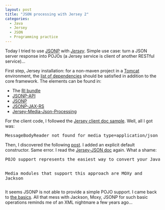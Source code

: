 ```yaml
--- 
layout: post 
title: "JSON processing with Jersey 2"
categories:
  - Java
  - Jersey
  - JSON
  - Programming practice
---
```

<p>
Today I tried to use <a href="https://jersey.java.net/documentation/2.12/media.html#json.json-p">JSONP</a> with <a href="https://jersey.java.net/"><em>Jersey</em></a>. Simple use case: turn a JSON server response into POJOs (a Jersey service is client of another RESTful service)...
</p>
<p>
First step, Jersey installation: for a non-maven project in a <a href="http://tomcat.apache.org/">Tomcat</a> environment, the <a href="https://jersey.java.net/project-info/2.12/jersey/project/jersey-media-json-processing/dependencies.html">list of dependencies</a> should be satisfied in addition to the core framework. The elements can be found in:
</p>
<ul>
	<li>
		The <a href="https://jersey.java.net/download.html">RI bundle</a> 
	</li>
	<li><a href="http://search.maven.org/remotecontent?filepath=javax/json/javax.json-api/1.0/javax.json-api-1.0.jar">JSONP-API</a></li>
	<li><a href="http://search.maven.org/remotecontent?filepath=org/glassfish/javax.json/1.0.4/javax.json-1.0.4.jar">JSONP</a></li>
	<li><a href="http://central.maven.org/maven2/org/glassfish/jsonp-jaxrs/1.0/jsonp-jaxrs-1.0.jar">JSONP-JAX-RS</</a></li>
	<li><a href="http://repo1.maven.org/maven2/org/glassfish/jersey/media/jersey-media-json-processing/">Jersey-Media-Json-Processing</a></li>
</ul>
<p>For the client code, I followed the <a href="https://jersey.java.net/documentation/2.12/client.html#client.ex.formpost">Jersey client doc sample</a>. Well, all I got was: </p>
<pre>MessageBodyReader not found for media type=application/json</pre>
<p>
		Then, I discovered the following 
		<a href="https://blogs.oracle.com/groundside/entry/jax_rs_2_0_messagebodyreader">post</a>.
		I added an explicit default constructor. Same error. I read the <a href="https://jersey.java.net/documentation/2.12/media.html#d0e6497">Jersey-JSON doc</a> again. What a shame: 
</p>
<pre>POJO support represents the easiest way to convert your Java Objects to JSON and back.

Media modules that support this approach are MOXy and Jackson</pre>
<p>
			It seems JSONP is not able to provide a simple POJO support. 
			I came back to <a href="http://www.json.org/java/">the basics</a>.
			All that mess with Jackson, Moxy, JSONP for such basic operations reminds me of an XML nightmare a few years ago... 
</p>